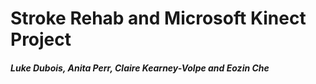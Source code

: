 # Stroke Rehab and Microsoft Kinect Project

<h5><b>Luke Dubois, Anita Perr, Claire Kearney-Volpe and Eozin Che</b></h5><br/>

